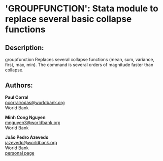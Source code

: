 # 'GROUPFUNCTION': Stata module to replace several basic collapse functions


## Description: 
  groupfunction Replaces several collapse functions (mean, sum, variance, first, max, min). The command is several orders of magnitude faster than collapse.  


## Authors: 

  **Paul Corral**  
  [pcorralrodas@worldbank.org](mailto:pcorralrodas@worldbank.org)  
  World Bank  

  **Minh Cong Nguyen**  
  [mnguyen3@worldbank.org](mailto:mnguyen3@worldbank.org)  
  World Bank  

  **João Pedro Azevedo**  
  [jazevedo@worldbank.org](mailto:jazevedo@worldbank.org)  
  World Bank  
  [personal page](http://www.worldbank.org/en/about/people/j/joao-pedro-azevedo)  

